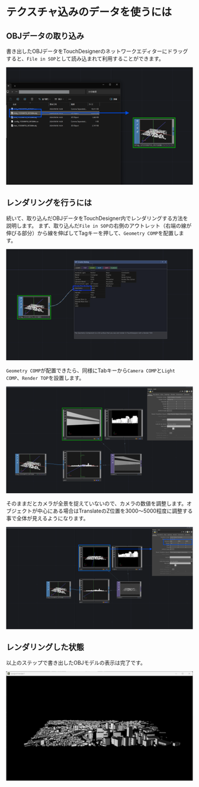 # テクスチャ込みのデータを使うには

## OBJデータの取り込み

書き出したOBJデータをTouchDesignerのネットワークエディターにドラッグすると、`File in SOP`として読み込まれて利用することができます。

![capture](../resources/screenshot_2024-11-18_101329.png)

## レンダリングを行うには

続いて、取り込んだOBJデータをTouchDesigner内でレンダリングする方法を説明します。
まず、取り込んだ`File in SOP`の右側のアウトレット（右端の線が伸びる部分）から線を伸ばしてTagキーを押して、`Geometry COMP`を配置します。


![capture](../resources/screenshot_2024-11-18_103048.png)

`Geometry COMP`が配置できたら、同様にTabキーから`Camera COMP`と`Light COMP`、`Render TOP`を設置します。

![capture](../resources/screenshot_2024-11-18_104205.png)

そのままだとカメラが全景を捉えていないので、カメラの数値を調整します。オブジェクトが中心にある場合はTranslateのZ位置を3000～5000程度に調整する事で全体が見えるようになります。

![capture](../resources/screenshot_2024-11-18_102127.png)

## レンダリングした状態

以上のステップで書き出したOBJモデルの表示は完了です。

![capture](../resources/screenshot_2024-11-18_101946.png)

